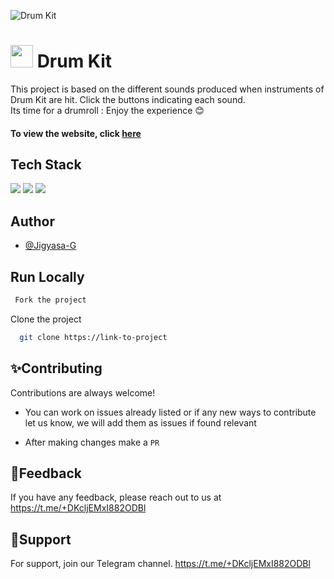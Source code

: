 ![Drum Kit](![Drumkit-preview](https://user-images.githubusercontent.com/94735564/145700332-615ac9b1-5628-4a70-b1f6-f75795e38ff8.jpeg))

# <img src="https://raw.githubusercontent.com/Jigyasa-G/Drum-Kit-Website/main/favicon.ico" width="36"> Drum Kit

This project is based on the different sounds produced when instruments of Drum Kit are hit.
Click the buttons indicating each sound. </br>
Its time for a drumroll : Enjoy the experience 😊

#### To view the website, click <a href="https://jigyasa-g.github.io/Drum-Kit-Website/">here</a>

## Tech Stack

![](https://img.shields.io/badge/HTML5-E34F26?style=for-the-badge&logo=html5&logoColor=white) ![](https://img.shields.io/badge/CSS3-1572B6?style=for-the-badge&logo=css3&logoColor=white) ![](https://img.shields.io/badge/JavaScript-323330?style=for-the-badge&logo=javascript&logoColor=F7DF1E)

## Author

- [@Jigyasa-G](https://www.github.com/Jigyasa-G)

## Run Locally

```bash
 Fork the project
```

Clone the project

```bash
  git clone https://link-to-project
```

## ✨Contributing

Contributions are always welcome!

- You can work on issues already listed or if any new ways to contribute let us know, we will add them as issues if found relevant

- After making changes make a `PR`

## 📃Feedback

If you have any feedback, please reach out to us at
https://t.me/+DKcljEMxI882ODBl

## 🙌Support

For support, join our Telegram channel.
https://t.me/+DKcljEMxI882ODBl
